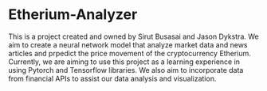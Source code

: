 # Etherium-Analyzer

This is a project created and owned by Sirut Busasai and Jason Dykstra. We aim to create a neural network model that analyze market data and news articles and prpedict the price movement of the cryptocurrency Etherium. Currently, we are aiming to use this project as a learning experience in using Pytorch and Tensorflow libraries. We also aim to incorporate data from financial APIs to assist our data analysis and visualization.
